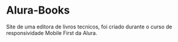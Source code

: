 # Alura-Books
Site de uma editora de livros tecnicos, foi criado durante o curso de responsividade Mobile First da Alura.
